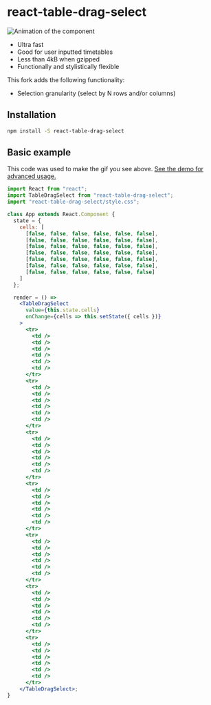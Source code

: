 # react-table-drag-select

![Animation of the component](img/demo.gif)

  - Ultra fast
  - Good for user inputted timetables
  - Less than 4kB when gzipped
  - Functionally and stylistically flexible

This fork adds the following functionality:

  - Selection granularity (select by N rows and/or columns)

## Installation

```sh
npm install -S react-table-drag-select
```

## Basic example

This code was used to make the gif you see above.
[See the demo for advanced usage.](https://mcjohnalds.github.io/react-table-drag-select) 

```jsx
import React from "react";
import TableDragSelect from "react-table-drag-select";
import "react-table-drag-select/style.css";

class App extends React.Component {
  state = {
    cells: [
      [false, false, false, false, false, false],
      [false, false, false, false, false, false],
      [false, false, false, false, false, false],
      [false, false, false, false, false, false],
      [false, false, false, false, false, false],
      [false, false, false, false, false, false],
      [false, false, false, false, false, false]
    ]
  };

  render = () =>
    <TableDragSelect
      value={this.state.cells}
      onChange={cells => this.setState({ cells })}
    >
      <tr>
        <td />
        <td />
        <td />
        <td />
        <td />
        <td />
      </tr>
      <tr>
        <td />
        <td />
        <td />
        <td />
        <td />
        <td />
      </tr>
      <tr>
        <td />
        <td />
        <td />
        <td />
        <td />
        <td />
      </tr>
      <tr>
        <td />
        <td />
        <td />
        <td />
        <td />
        <td />
      </tr>
      <tr>
        <td />
        <td />
        <td />
        <td />
        <td />
        <td />
      </tr>
      <tr>
        <td />
        <td />
        <td />
        <td />
        <td />
        <td />
      </tr>
      <tr>
        <td />
        <td />
        <td />
        <td />
        <td />
        <td />
      </tr>
    </TableDragSelect>;
}
```
